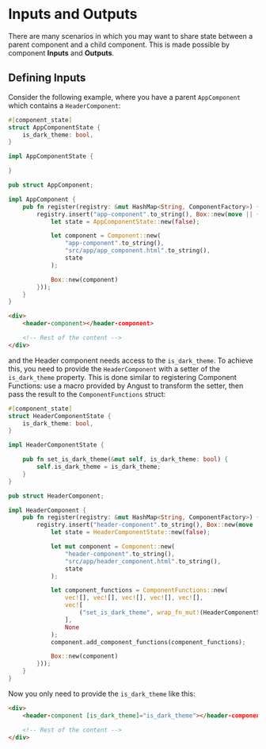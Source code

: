 
&nbsp;

# Inputs and Outputs

There are many scenarios in which you may want to share state between a parent component and a child component. This is made possible by component **Inputs** and **Outputs**.

## Defining Inputs

Consider the following example, where you have a parent `AppComponent` which contains a `HeaderComponent`:

```rust
#[component_state]
struct AppComponentState {
    is_dark_theme: bool,
}

impl AppComponentState {

}

pub struct AppComponent;

impl AppComponent {
    pub fn register(registry: &mut HashMap<String, ComponentFactory>) {
        registry.insert("app-component".to_string(), Box::new(move || {
            let state = AppComponentState::new(false);

            let component = Component::new(
                "app-component".to_string(),
                "src/app/app_component.html".to_string(),
                state
            );

            Box::new(component)
        }));
    }
}
```

```html
<div>
    <header-component></header-component>

    <!-- Rest of the content -->
</div>
```

and the Header component needs access to the `is_dark_theme`. To achieve this, you need to provide the `HeaderComponent` with a setter of the `is_dark_theme` property. This is done similar to registering Component Functions: use a macro provided by Angust to transform the setter, then pass the result to the `ComponentFunctions` struct:

```rust
#[component_state]
struct HeaderComponentState {
    is_dark_theme: bool,
}

impl HeaderComponentState {

    pub fn set_is_dark_theme(&mut self, is_dark_theme: bool) {
        self.is_dark_theme = is_dark_theme;
    }
}

pub struct HeaderComponent;

impl HeaderComponent {
    pub fn register(registry: &mut HashMap<String, ComponentFactory>) {
        registry.insert("header-component".to_string(), Box::new(move || {
            let state = HeaderComponentState::new(false);

            let mut component = Component::new(
                "header-component".to_string(),
                "src/app/header_component.html".to_string(),
                state
            );

            let component_functions = ComponentFunctions::new(
                vec![], vec![], vec![], vec![], vec![], 
                vec![
                    ("set_is_dark_theme", wrap_fn_mut!(HeaderComponentState, HeaderComponentState::set_is_dark_theme, bool))
                ],
                None
            );
            component.add_component_functions(component_functions);

            Box::new(component)
        }));
    }
}
```

Now you only need to provide the `is_dark_theme` like this:

```html
<div>
    <header-component [is_dark_theme]="is_dark_theme"></header-component>

    <!-- Rest of the content -->
</div>
```